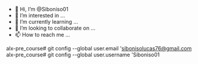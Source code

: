 - 👋 Hi, I’m @Siboniso01
- 👀 I’m interested in ...
- 🌱 I’m currently learning ...
- 💞️ I’m looking to collaborate on ...
- 📫 How to reach me ...

<!---
Siboniso01/Siboniso01 is a ✨ special ✨ repository because its `README.md` (this file) appears on your GitHub profile.
You can click the Preview link to take a look at your changes.
--->


alx-pre_course# git config --global user.email 'sibonisolucas76@gmail.com
alx-pre_course# git config --global user.username 'Siboniso01

